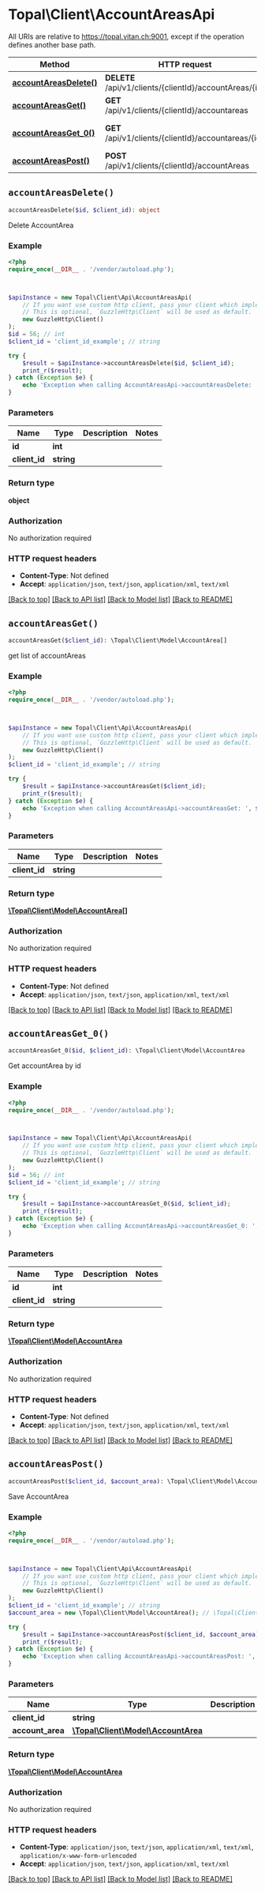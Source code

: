 # Topal\Client\AccountAreasApi

All URIs are relative to https://topal.vitan.ch:9001, except if the operation defines another base path.

| Method | HTTP request | Description |
| ------------- | ------------- | ------------- |
| [**accountAreasDelete()**](AccountAreasApi.md#accountAreasDelete) | **DELETE** /api/v1/clients/{clientId}/accountAreas/{id} | Delete AccountArea |
| [**accountAreasGet()**](AccountAreasApi.md#accountAreasGet) | **GET** /api/v1/clients/{clientId}/accountareas | get list of accountAreas |
| [**accountAreasGet_0()**](AccountAreasApi.md#accountAreasGet_0) | **GET** /api/v1/clients/{clientId}/accountareas/{id} | Get accountArea by id |
| [**accountAreasPost()**](AccountAreasApi.md#accountAreasPost) | **POST** /api/v1/clients/{clientId}/accountAreas | Save AccountArea |


## `accountAreasDelete()`

```php
accountAreasDelete($id, $client_id): object
```

Delete AccountArea

### Example

```php
<?php
require_once(__DIR__ . '/vendor/autoload.php');



$apiInstance = new Topal\Client\Api\AccountAreasApi(
    // If you want use custom http client, pass your client which implements `GuzzleHttp\ClientInterface`.
    // This is optional, `GuzzleHttp\Client` will be used as default.
    new GuzzleHttp\Client()
);
$id = 56; // int
$client_id = 'client_id_example'; // string

try {
    $result = $apiInstance->accountAreasDelete($id, $client_id);
    print_r($result);
} catch (Exception $e) {
    echo 'Exception when calling AccountAreasApi->accountAreasDelete: ', $e->getMessage(), PHP_EOL;
}
```

### Parameters

| Name | Type | Description  | Notes |
| ------------- | ------------- | ------------- | ------------- |
| **id** | **int**|  | |
| **client_id** | **string**|  | |

### Return type

**object**

### Authorization

No authorization required

### HTTP request headers

- **Content-Type**: Not defined
- **Accept**: `application/json`, `text/json`, `application/xml`, `text/xml`

[[Back to top]](#) [[Back to API list]](../../README.md#endpoints)
[[Back to Model list]](../../README.md#models)
[[Back to README]](../../README.md)

## `accountAreasGet()`

```php
accountAreasGet($client_id): \Topal\Client\Model\AccountArea[]
```

get list of accountAreas

### Example

```php
<?php
require_once(__DIR__ . '/vendor/autoload.php');



$apiInstance = new Topal\Client\Api\AccountAreasApi(
    // If you want use custom http client, pass your client which implements `GuzzleHttp\ClientInterface`.
    // This is optional, `GuzzleHttp\Client` will be used as default.
    new GuzzleHttp\Client()
);
$client_id = 'client_id_example'; // string

try {
    $result = $apiInstance->accountAreasGet($client_id);
    print_r($result);
} catch (Exception $e) {
    echo 'Exception when calling AccountAreasApi->accountAreasGet: ', $e->getMessage(), PHP_EOL;
}
```

### Parameters

| Name | Type | Description  | Notes |
| ------------- | ------------- | ------------- | ------------- |
| **client_id** | **string**|  | |

### Return type

[**\Topal\Client\Model\AccountArea[]**](../Model/AccountArea.md)

### Authorization

No authorization required

### HTTP request headers

- **Content-Type**: Not defined
- **Accept**: `application/json`, `text/json`, `application/xml`, `text/xml`

[[Back to top]](#) [[Back to API list]](../../README.md#endpoints)
[[Back to Model list]](../../README.md#models)
[[Back to README]](../../README.md)

## `accountAreasGet_0()`

```php
accountAreasGet_0($id, $client_id): \Topal\Client\Model\AccountArea
```

Get accountArea by id

### Example

```php
<?php
require_once(__DIR__ . '/vendor/autoload.php');



$apiInstance = new Topal\Client\Api\AccountAreasApi(
    // If you want use custom http client, pass your client which implements `GuzzleHttp\ClientInterface`.
    // This is optional, `GuzzleHttp\Client` will be used as default.
    new GuzzleHttp\Client()
);
$id = 56; // int
$client_id = 'client_id_example'; // string

try {
    $result = $apiInstance->accountAreasGet_0($id, $client_id);
    print_r($result);
} catch (Exception $e) {
    echo 'Exception when calling AccountAreasApi->accountAreasGet_0: ', $e->getMessage(), PHP_EOL;
}
```

### Parameters

| Name | Type | Description  | Notes |
| ------------- | ------------- | ------------- | ------------- |
| **id** | **int**|  | |
| **client_id** | **string**|  | |

### Return type

[**\Topal\Client\Model\AccountArea**](../Model/AccountArea.md)

### Authorization

No authorization required

### HTTP request headers

- **Content-Type**: Not defined
- **Accept**: `application/json`, `text/json`, `application/xml`, `text/xml`

[[Back to top]](#) [[Back to API list]](../../README.md#endpoints)
[[Back to Model list]](../../README.md#models)
[[Back to README]](../../README.md)

## `accountAreasPost()`

```php
accountAreasPost($client_id, $account_area): \Topal\Client\Model\AccountArea
```

Save AccountArea

### Example

```php
<?php
require_once(__DIR__ . '/vendor/autoload.php');



$apiInstance = new Topal\Client\Api\AccountAreasApi(
    // If you want use custom http client, pass your client which implements `GuzzleHttp\ClientInterface`.
    // This is optional, `GuzzleHttp\Client` will be used as default.
    new GuzzleHttp\Client()
);
$client_id = 'client_id_example'; // string
$account_area = new \Topal\Client\Model\AccountArea(); // \Topal\Client\Model\AccountArea

try {
    $result = $apiInstance->accountAreasPost($client_id, $account_area);
    print_r($result);
} catch (Exception $e) {
    echo 'Exception when calling AccountAreasApi->accountAreasPost: ', $e->getMessage(), PHP_EOL;
}
```

### Parameters

| Name | Type | Description  | Notes |
| ------------- | ------------- | ------------- | ------------- |
| **client_id** | **string**|  | |
| **account_area** | [**\Topal\Client\Model\AccountArea**](../Model/AccountArea.md)|  | |

### Return type

[**\Topal\Client\Model\AccountArea**](../Model/AccountArea.md)

### Authorization

No authorization required

### HTTP request headers

- **Content-Type**: `application/json`, `text/json`, `application/xml`, `text/xml`, `application/x-www-form-urlencoded`
- **Accept**: `application/json`, `text/json`, `application/xml`, `text/xml`

[[Back to top]](#) [[Back to API list]](../../README.md#endpoints)
[[Back to Model list]](../../README.md#models)
[[Back to README]](../../README.md)
